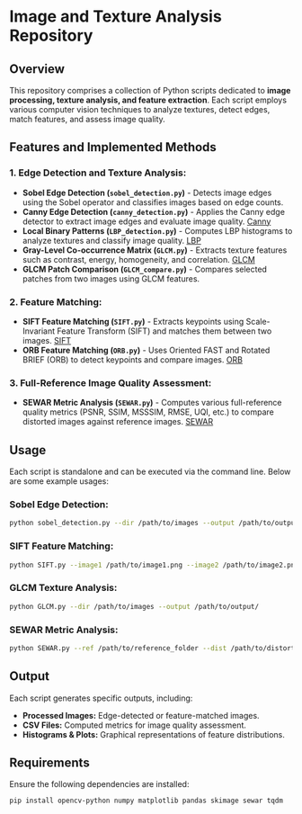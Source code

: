 # Image and Texture Analysis Repository

## Overview
This repository comprises a collection of Python scripts dedicated to **image processing, texture analysis, and feature extraction**. Each script employs various computer vision techniques to analyze textures, detect edges, match features, and assess image quality. 

## Features and Implemented Methods

### 1. Edge Detection and Texture Analysis:
- **Sobel Edge Detection (`sobel_detection.py`)** - Detects image edges using the Sobel operator and classifies images based on edge counts. 
- **Canny Edge Detection (`canny_detection.py`)** - Applies the Canny edge detector to extract image edges and evaluate image quality. [Canny](https://scikit-image.org/docs/stable/auto_examples/edges/plot_canny.html)
- **Local Binary Patterns (`LBP_detection.py`)** - Computes LBP histograms to analyze textures and classify image quality. [LBP](https://scikit-image.org/docs/stable/auto_examples/features_detection/plot_local_binary_pattern.html)
- **Gray-Level Co-occurrence Matrix (`GLCM.py`)** - Extracts texture features such as contrast, energy, homogeneity, and correlation. [GLCM](https://scikit-image.org/docs/stable/auto_examples/features_detection/plot_glcm.html)
- **GLCM Patch Comparison (`GLCM_compare.py`)** - Compares selected patches from two images using GLCM features.

### 2. Feature Matching:
- **SIFT Feature Matching (`SIFT.py`)** - Extracts keypoints using Scale-Invariant Feature Transform (SIFT) and matches them between two images. [SIFT](https://docs.opencv.org/4.x/da/df5/tutorial_py_sift_intro.html)
- **ORB Feature Matching (`ORB.py`)** - Uses Oriented FAST and Rotated BRIEF (ORB) to detect keypoints and compare images. [ORB](https://docs.opencv.org/4.x/d1/d89/tutorial_py_orb.html)

### 3. Full-Reference Image Quality Assessment:
- **SEWAR Metric Analysis (`SEWAR.py`)** - Computes various full-reference quality metrics (PSNR, SSIM, MSSSIM, RMSE, UQI, etc.) to compare distorted images against reference images. [SEWAR](https://pypi.org/project/sewar/)

## Usage
Each script is standalone and can be executed via the command line. Below are some example usages:

### Sobel Edge Detection:
```sh
python sobel_detection.py --dir /path/to/images --output /path/to/output/
```

### SIFT Feature Matching:
```sh
python SIFT.py --image1 /path/to/image1.png --image2 /path/to/image2.png --output /path/to/output/
```

### GLCM Texture Analysis:
```sh
python GLCM.py --dir /path/to/images --output /path/to/output/
```

### SEWAR Metric Analysis:
```sh
python SEWAR.py --ref /path/to/reference_folder --dist /path/to/distorted_folder --output /path/to/output_folder/
```

## Output
Each script generates specific outputs, including:
- **Processed Images:** Edge-detected or feature-matched images.
- **CSV Files:** Computed metrics for image quality assessment.
- **Histograms & Plots:** Graphical representations of feature distributions.

## Requirements
Ensure the following dependencies are installed:
```sh
pip install opencv-python numpy matplotlib pandas skimage sewar tqdm
```
